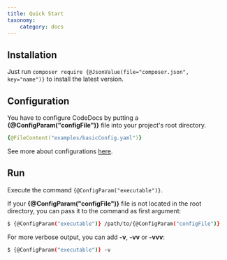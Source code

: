 ```yaml
---
title: Quick Start
taxonomy:
    category: docs
---
```


## Installation

Just run `composer require {@JsonValue(file="composer.json", key="name")}` to install
the latest version.


## Configuration

You have to configure CodeDocs by putting a **{@ConfigParam("configFile")}** file
into your project's root directory.

```yaml
{@FileContent("examples/basicConfig.yaml")}
```

See more about configurations [here](/usage/configuration).


## Run

Execute the command `{@ConfigParam("executable")}`.

If your **{@ConfigParam("configFile")}** file is not located in the root directory, you can pass it to the
command as first argument:

```bash
$ {@ConfigParam("executable")} /path/to/{@ConfigParam("configFile")}
```

For more verbose output, you can add **-v**, **-vv** or **-vvv**:

```bash
$ {@ConfigParam("executable")} -v
```
